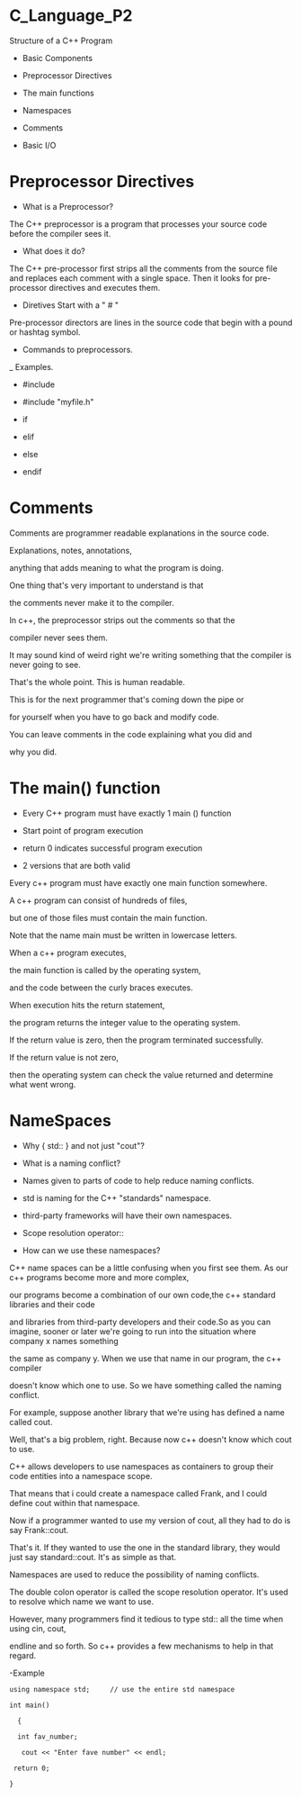 # C_Language_P2
 Structure of a C++ Program

 * Basic Components

 * Preprocessor Directives

 * The main functions

 * Namespaces

 * Comments

 * Basic I/O
# Preprocessor Directives

 * What is a Preprocessor?
   
The C++ preprocessor is a program that processes your source code before the compiler sees it.

 * What does it do?

The C++ pre-processor first strips all the comments from the source file
and replaces each comment with a single space.
Then it looks for pre-processor directives and executes them.

 * Diretives Start with a " # "
   
Pre-processor directors are lines in the source code that begin with a pound or hashtag symbol.

 * Commands to preprocessors.

_ Examples.
* #include <iostream>

* #include "myfile.h"

* if

* elif

* else

* endif

# Comments

 Comments are programmer readable explanations in the source code.

Explanations, notes, annotations,

anything that adds meaning to what the program is doing.

One thing that's very important to understand is that

the comments never make it to the compiler.

In c++, the preprocessor strips out the comments so that the

compiler never sees them.

It may sound kind of weird right we're writing something that the compiler is never going to see.

That's the whole point. This is human readable.

This is for the next programmer that's coming down the pipe or

for yourself when you have to go back and modify code.

You can leave comments in the code explaining what you did and

why you did. 

# The main() function

* Every C++ program must have exactly 1 main () function

* Start point of program execution

* return 0 indicates successful program execution

* 2 versions that are both valid
  

Every c++ program must have exactly one main function somewhere.

A c++ program can consist of hundreds of files,

but one of those files must contain the main function.

Note that the name main must be written in lowercase letters.

When a c++ program executes,

the main function is called by the operating system,

and the code between the curly braces executes.

When execution hits the return statement,

the program returns the integer value to the operating system.

If the return value is zero, then the program terminated successfully.

If the return value is not zero,

then the operating system can check the value returned and determine what went wrong.


# NameSpaces

* Why { std:: } and not just "cout"?

* What is a naming conflict?

* Names given to parts of code to help reduce naming conflicts.

* std is naming for the C++ "standards" namespace.
  
* third-party frameworks will have their own namespaces.

* Scope resolution operator::

* How can we use these namespaces?



C++ name spaces can be a little confusing when you first see them. As our c++ programs become more and more complex,

our programs become a combination of our own code,the c++ standard libraries and their code

and libraries from third-party developers and their code.So as you can imagine, sooner or later we're going to run into the situation where company x names something

the same as company y. When we use that name in our program, the c++ compiler

doesn't know which one to use. So we have something called the naming conflict.

For example, suppose another library that we're using has defined a name called cout.

Well, that's a big problem, right. Because now c++ doesn't know which cout to use.

C++ allows developers to use namespaces as containers to group their code entities into a namespace scope.

That means that i could create a namespace called Frank, and I could define cout within that namespace.

Now if a programmer wanted to use my version of cout, all they had to do is say Frank::cout.

That's it. If they wanted to use the one in the standard library, they would just say standard::cout. It's as simple as that.

Namespaces are used to reduce the possibility of naming conflicts.

The double colon operator is called the scope resolution operator. It's used to resolve which name we want to use.

However, many programmers find it tedious to type std:: all the time when using cin, cout,

endline and so forth. So c++ provides a few mechanisms to help in that regard.

-Example 



    using namespace std;     // use the entire std namespace

    int main()

      {

      int fav_number;
  
       cout << "Enter fave number" << endl;
  
     return 0;
  
    }

